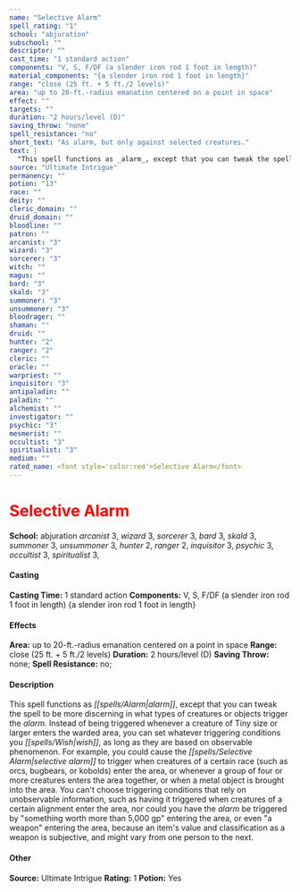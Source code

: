 ```yaml
---
name: "Selective Alarm"
spell_rating: "1"
school: "abjuration"
subschool: ""
descriptor: ""
cast_time: "1 standard action"
components: "V, S, F/DF (a slender iron rod 1 foot in length)"
material_components: "{a slender iron rod 1 foot in length}"
range: "close (25 ft. + 5 ft./2 levels)"
area: "up to 20-ft.-radius emanation centered on a point in space"
effect: ""
targets: ""
duration: "2 hours/level (D)"
saving_throw: "none"
spell_resistance: "no"
short_text: "As alarm, but only against selected creatures."
text: |
  "This spell functions as _alarm_, except that you can tweak the spell to be more discerning in what types of creatures or objects trigger the _alarm_. Instead of being triggered whenever a creature of Tiny size or larger enters the warded area, you can set whatever triggering conditions you wish, as long as they are based on observable phenomenon. For example, you could cause the selective _alarm_ to trigger when creatures of a certain race (such as orcs, bugbears, or kobolds) enter the area, or whenever a group of four or more creatures enters the area together, or when a metal object is brought into the area. You can't choose triggering conditions that rely on unobservable information, such as having it triggered when creatures of a certain alignment enter the area, nor could you have the _alarm_ be triggered by "something worth more than 5,000 gp" entering the area, or even "a weapon" entering the area, because an item's value and classification as a weapon is subjective, and might vary from one person to the next."
source: "Ultimate Intrigue"
permanency: ""
potion: "13"
race: ""
deity: ""
cleric_domain: ""
druid_domain: ""
bloodline: ""
patron: ""
arcanist: "3"
wizard: "3"
sorcerer: "3"
witch: ""
magus: ""
bard: "3"
skald: "3"
summoner: "3"
unsummoner: "3"
bloodrager: ""
shaman: ""
druid: ""
hunter: "2"
ranger: "2"
cleric: ""
oracle: ""
warpriest: ""
inquisitor: "3"
antipaladin: ""
paladin: ""
alchemist: ""
investigator: ""
psychic: "3"
mesmerist: ""
occultist: "3"
spiritualist: "3"
medium: ""
rated_name: <font style='color:red'>Selective Alarm</font>
---
```


# <font style='color:red'>Selective Alarm</font> 
**School:** abjuration 
_arcanist_ 3, _wizard_ 3, _sorcerer_ 3, _bard_ 3, _skald_ 3, _summoner_ 3, _unsummoner_ 3, _hunter_ 2, _ranger_ 2, _inquisitor_ 3, _psychic_ 3, _occultist_ 3, _spiritualist_ 3, 
#### Casting
**Casting Time:** 1 standard action
 **Components:** V, S, F/DF (a slender iron rod 1 foot in length) {a slender iron rod 1 foot in length}
 #### Effects
**Area:** up to 20-ft.-radius emanation centered on a point in space
**Range:** close (25 ft. + 5 ft./2 levels)
**Duration:** 2 hours/level (D)
**Saving Throw:** none; **Spell Resistance:** no; 
 #### Description
This spell functions as _[[spells/Alarm|alarm]]_, except that you can tweak the spell to be more discerning in what types of creatures or objects trigger the _alarm_. Instead of being triggered whenever a creature of Tiny size or larger enters the warded area, you can set whatever triggering conditions you _[[spells/Wish|wish]]_, as long as they are based on observable phenomenon. For example, you could cause the _[[spells/Selective Alarm|selective alarm]]_ to trigger when creatures of a certain race (such as orcs, bugbears, or kobolds) enter the area, or whenever a group of four or more creatures enters the area together, or when a metal object is brought into the area. You can't choose triggering conditions that rely on unobservable information, such as having it triggered when creatures of a certain alignment enter the area, nor could you have the _alarm_ be triggered by "something worth more than 5,000 gp" entering the area, or even "a weapon" entering the area, because an item's value and classification as a weapon is subjective, and might vary from one person to the next.

 #### Other
**Source:** Ultimate Intrigue
**Rating:** 1
**Potion:** Yes
